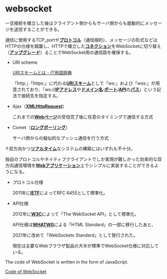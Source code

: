 # websocket

一旦接続を確立した後はクライアント側からもサーバ側からも能動的にメッセージを送信することができる。

通信に使用するTCP_portや[**プロトコル**](https://e-words.jp/w/%E3%83%97%E3%83%AD%E3%83%88%E3%82%B3%E3%83%AB.html)（通信規約）、メッセージの形式などはHTTPの仕様を踏襲し、HTTPで確立した[**コネクション**](https://e-words.jp/w/%E3%82%B3%E3%83%8D%E3%82%AF%E3%82%B7%E3%83%A7%E3%83%B3.html)をWebSocketに切り替え（[**アップグレード**](https://e-words.jp/w/%E3%82%A2%E3%83%83%E3%83%97%E3%82%B0%E3%83%AC%E3%83%BC%E3%83%89.html)）ることでWebSocket用の通信路を確保する。

- URI scheme
    
    [URIスキームとは - IT用語辞典](https://e-words.jp/w/URIスキーム.html)
    
    「http:」「https:」に代わる[**URIスキーム**](https://e-words.jp/w/URI%E3%82%B9%E3%82%AD%E3%83%BC%E3%83%A0.html)として「ws:」および「wss:」が用意されており、「ws://[**IPアドレス**](https://e-words.jp/w/IP%E3%82%A2%E3%83%89%E3%83%AC%E3%82%B9.html)や[**ドメイン名**](https://e-words.jp/w/%E3%83%89%E3%83%A1%E3%82%A4%E3%83%B3.html#Section_%E3%83%89%E3%83%A1%E3%82%A4%E3%83%B3%E5%90%8D):[**ポート**](https://e-words.jp/w/%E3%83%9D%E3%83%BC%E3%83%88.html)/[**API**](https://e-words.jp/w/API.html)の[**パス**](https://e-words.jp/w/%E3%83%91%E3%82%B9.html)」という記法で接続先を指定する。
    
- Ajax（[**XMLHttpRequest**](https://e-words.jp/w/XMLHttpRequest.html)）
    
    これまでの[**Webページ**](https://e-words.jp/w/Web%E3%83%9A%E3%83%BC%E3%82%B8.html)の受信完了後に任意のタイミングで通信する方式
    
- Comet（[**ロングポーリング**](https://e-words.jp/w/%E3%83%AD%E3%83%B3%E3%82%B0%E3%83%9D%E3%83%BC%E3%83%AA%E3%83%B3%E3%82%B0.html)）
    
    サーバ側からの擬似的なプッシュ通信を行う方式
    

↑双方向かつ[**リアルタイム**](https://e-words.jp/w/%E3%83%AA%E3%82%A2%E3%83%AB%E3%82%BF%E3%82%A4%E3%83%A0%E5%87%A6%E7%90%86.html)なシステムの構築にはいずれも不十分。

独自のプロトコルやネイティブクライアントでしか実現が難しかった効率的な双方向通信環境を[**Webアプリケーション**](https://e-words.jp/w/Web%E3%82%A2%E3%83%97%E3%83%AA%E3%82%B1%E3%83%BC%E3%82%B7%E3%83%A7%E3%83%B3.html)上でシンプルに実装することができるようになる。

- プロトコル仕様
    
    2011年に[**IETF**](https://e-words.jp/w/IETF.html)によってRFC 6455として標準化。
    
- API仕様
    
    2012年に[**W3C**](https://e-words.jp/w/W3C.html)によって「The WebSocket API」として標準化。
    
    API仕様は[**WHATWG**](https://e-words.jp/w/WHATWG.html)による「HTML Standard」の一部に移行したあと、
    
    2021年に改めて「WebSockets Standard」として発行された。
    
    現在は主要なWebブラウザ製品の大半が標準でWebSocket仕様に対応している。
    

The code of WebSocket is written in the form of JavaScript.

[Code of WebSocket](websocket%202435483995d34e0f9f40529f7c4497c2/Code%20of%20WebSocket%20c38f8aad80d34668bbf41912f2997ba6.md)